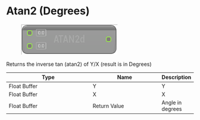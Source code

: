 # Atan2 (Degrees)

<div align="left" data-full-width="false">

<figure><img src="Atan2_(Degrees).png" alt=""><figcaption></figcaption></figure>

</div>

Returns the inverse tan (atan2) of Y/X (result is in Degrees)

<table>
<thead><tr><th width="250">Type</th><th width="200">Name</th><th>Description</th></tr></thead>
<tbody>
<tr><td>Float Buffer</td><td>Y</td><td>Y</td></tr>
<tr><td>Float Buffer</td><td>X</td><td>X</td></tr>
<tr><td>Float Buffer</td><td>Return Value</td><td>Angle in degrees</td></tr>
</tbody>
</table>